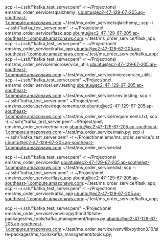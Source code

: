scp -i ~/.ssh/"kafka_test_server.pem" -r ~/Project/one\ ems/ms_order_service/sqlalchemy_ ubuntu@ec2-47-129-67-205.ap-southeast-1.compute.amazonaws.com:~/.test/ms_order_service/sqlalchemy_;
scp -i ~/.ssh/"kafka_test_server.pem" -r ~/Project/one\ ems/ms_order_service/flask_app ubuntu@ec2-47-129-67-205.ap-southeast-1.compute.amazonaws.com:~/.test/ms_order_service/flask_app;
scp -i ~/.ssh/"kafka_test_server.pem" -r ~/Project/one\ ems/ms_order_service/kafka_app ubuntu@ec2-47-129-67-205.ap-southeast-1.compute.amazonaws.com:~/.test/ms_order_service/kafka_app;
scp -i ~/.ssh/"kafka_test_server.pem" -r ~/Project/one\ ems/ms_order_service/microservice_utils ubuntu@ec2-47-129-67-205.ap-southeast-1.compute.amazonaws.com:~/.test/ms_order_service/microservice_utils;
scp -i ~/.ssh/"kafka_test_server.pem" ~/Project/one\ ems/ms_order_service/.env.testing ubuntu@ec2-47-129-67-205.ap-southeast-1.compute.amazonaws.com:~/.test/ms_order_service/.env.testing;
scp -i ~/.ssh/"kafka_test_server.pem" ~/Project/one\ ems/ms_order_service/requirements.txt ubuntu@ec2-47-129-67-205.ap-southeast-1.compute.amazonaws.com:~/.test/ms_order_service/requirements.txt;
scp -i ~/.ssh/"kafka_test_server.pem" ~/Project/one\ ems/ms_order_service/main.py ubuntu@ec2-47-129-67-205.ap-southeast-1.compute.amazonaws.com:~/.test/ms_order_service/main.py;
scp -i ~/.ssh/"kafka_test_server.pem" -r ~/Project/one\ ems/ms_order_service/dist ubuntu@ec2-47-129-67-205.ap-southeast-1.compute.amazonaws.com:~/.test/ms_order_service/dist




scp -i ~/.ssh/"kafka_test_server.pem" -r ~/Project/one\ ems/ms_order_service/dist ubuntu@ec2-47-129-67-205.ap-southeast-1.compute.amazonaws.com:~/.test/ms_order_service/dist;
scp -i ~/.ssh/"kafka_test_server.pem" -r ~/Project/one\ ems/ms_order_service/flask_app ubuntu@ec2-47-129-67-205.ap-southeast-1.compute.amazonaws.com:~/.test/ms_order_service/flask_app;
scp -i ~/.ssh/"kafka_test_server.pem" -r ~/Project/one\ ems/ms_order_service/kafka_app ubuntu@ec2-47-129-67-205.ap-southeast-1.compute.amazonaws.com:~/.test/ms_order_service/kafka_app;



scp -i ~/.ssh/"kafka_test_server.pem" ~/Project/one\ ems/ms_order_service/venv/lib/python3.10/site-packages/ms_tools/kafka_management/topics.py ubuntu@ec2-47-129-67-205.ap-southeast-1.compute.amazonaws.com:~/.test/ms_order_service/venv/lib/python3.10/site-packages/ms_tools/kafka_management/topics.py;